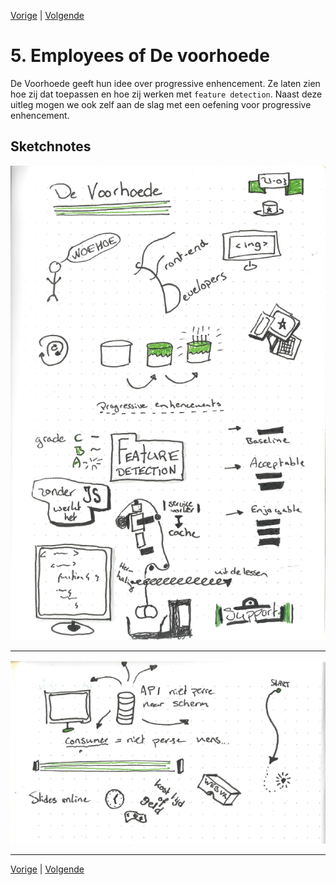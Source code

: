 [Vorige](/Weekly-Nerd/4_TAMTAM.md) | [Volgende](/Weekly-Nerd/6_Schiphol.md)

# 5. Employees of De voorhoede

De Voorhoede geeft hun idee over progressive enhencement. Ze laten zien hoe zij dat toepassen en hoe zij werken met `feature detection`.  Naast deze uitleg mogen we ook zelf aan de slag met een oefening voor progressive enhencement.

## Sketchnotes

![Screenshot van sketchnotes](images/5_Voorhoede-1.png)

---

![Screenshot van sketchnotes](images/5_Voorhoede-2.png)

---

[Vorige](/Weekly-Nerd/4_TAMTAM.md) | [Volgende](/Weekly-Nerd/6_Schiphol.md)
